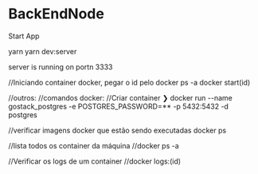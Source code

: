 # BackEndNode

Start App

yarn
yarn dev:server

server is running on portn 3333

//Iniciando container docker, pegar o id pelo docker ps -a
docker start(id)

//outros:
//comandos docker:
//Criar container
❯ docker run --name gostack_postgres -e POSTGRES_PASSWORD=\*\* -p 5432:5432 -d postgres

//verificar imagens docker que estão sendo executadas
docker ps

//lista todos os container da máquina
//docker ps -a

//Verificar os logs de um container
//docker logs:(id)
